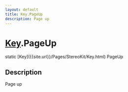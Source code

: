 ```yaml
---
layout: default
title: Key.PageUp
description: Page up
---
```

# [Key]({{site.url}}/Pages/StereoKit/Key.html).PageUp

<div class='signature' markdown='1'>
static [Key]({{site.url}}/Pages/StereoKit/Key.html) PageUp
</div>

## Description
Page up

